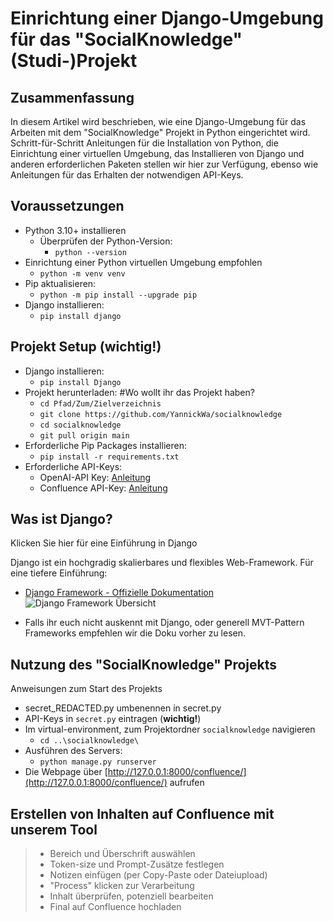 # Einrichtung einer Django-Umgebung für das "SocialKnowledge" (Studi-)Projekt

## Zusammenfassung
In diesem Artikel wird beschrieben, wie eine Django-Umgebung für das Arbeiten mit dem "SocialKnowledge" Projekt in Python eingerichtet wird. Schritt-für-Schritt Anleitungen für die Installation von Python, die Einrichtung einer virtuellen Umgebung, das Installieren von Django und anderen erforderlichen Paketen stellen wir hier zur Verfügung, ebenso wie Anleitungen für das Erhalten der notwendigen API-Keys.

## Voraussetzungen
- Python 3.10+ installieren
  - Überprüfen der Python-Version:
    - `python --version`
- Einrichtung einer Python virtuellen Umgebung empfohlen
    - ```python -m venv venv```
- Pip aktualisieren:
  - ```python -m pip install --upgrade pip```
- Django installieren:
  - ```pip install django```

## Projekt Setup (**wichtig!**)
- Django installieren: 
  - ```pip install Django```
- Projekt herunterladen: 
#Wo wollt ihr das Projekt haben? 
  - ```cd Pfad/Zum/Zielverzeichnis```  
  - ```git clone https://github.com/YannickWa/socialknowledge``` 
  - ```cd socialknowledge``` 
  - ```git pull origin main``` 
- Erforderliche Pip Packages installieren:
  - ```pip install -r requirements.txt```
- Erforderliche API-Keys:
  - OpenAI-API Key: [Anleitung](https://www.maisieai.com/help/how-to-get-an-openai-api-key-for-chatgpt)
  - Confluence API-Key: [Anleitung](https://support.atlassian.com/atlassian-account/docs/manage-api-tokens-for-your-atlassian-account/)

## Was ist Django?
  <summary>Klicken Sie hier für eine Einführung in Django</summary>
  
  Django ist ein hochgradig skalierbares und flexibles Web-Framework. Für eine tiefere Einführung:
  - [Django Framework - Offizielle Dokumentation](https://developer.mozilla.org/en-US/docs/Learn/Server-side/Django/Introduction)
   ![Django Framework Übersicht](https://developer.mozilla.org/en-US/docs/Learn/Server-side/Django/Introduction/basic-django.png)

  - Falls ihr euch nicht auskennt mit Django, oder generell MVT-Pattern Frameworks empfehlen wir die Doku vorher zu lesen.
## Nutzung des "SocialKnowledge" Projekts
  <summary>Anweisungen zum Start des Projekts</summary>

  - secret_REDACTED.py umbenennen in secret.py
  - API-Keys in `secret.py` eintragen (**wichtig!**)
  - Im virtual-environment, zum Projektordner `socialknowledge` navigieren
    - ```cd ..\socialknowledge\```
  - Ausführen des Servers:
    - ```python manage.py runserver```
  - Die Webpage über [http://127.0.0.1:8000/confluence/](http://127.0.0.1:8000/confluence/) aufrufen

## Erstellen von Inhalten auf Confluence mit unserem Tool
> - Bereich und Überschrift auswählen
> - Token-size und Prompt-Zusätze festlegen
> - Notizen einfügen (per Copy-Paste oder Dateiupload)
> - "Process" klicken zur Verarbeitung
> - Inhalt überprüfen, potenziell bearbeiten
> - Final auf Confluence hochladen


